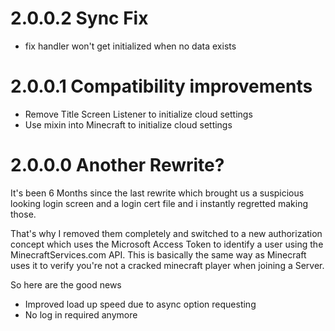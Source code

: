 # 2.0.0.2 Sync Fix

- fix handler won't get initialized when no data exists

# 2.0.0.1 Compatibility improvements

- Remove Title Screen Listener to initialize cloud settings
- Use mixin into Minecraft to initialize cloud settings

# 2.0.0.0 Another Rewrite?

It's been 6 Months since the last rewrite which brought us a suspicious looking login screen and a login cert file and
i instantly regretted making those. 

That's why I removed them completely and switched to a new authorization concept
which uses the Microsoft Access Token to identify a user using the MinecraftServices.com API. This is basically the same
way as Minecraft uses it to verify you're not a cracked minecraft player when joining a Server.

So here are the good news

- Improved load up speed due to async option requesting
- No log in required anymore

